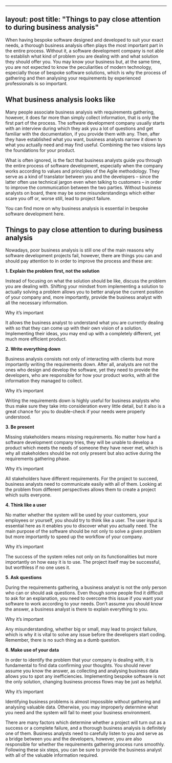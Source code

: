 
---
layout: post
title:  "Things to pay close attention to during business analysis"
-----

When having bespoke software designed and developed to suit your exact needs, a thorough business analysis often plays the most important part in the entire process. Without it, a software development company is not able to establish what kind of problem you are dealing with and what solution they should offer you. You may know your business but, at the same time, you are not expected to know the peculiarities of modern technology, especially those of bespoke software solutions, which is why the process of gathering and then analysing your requirements by experienced professionals is so important.

## What business analysis looks like
Many people associate business analysis with requirements gathering, however, it does far more than simply collect information, that is only the first part of the process. The software development company usually starts with an interview during which they ask you a lot of questions and get familiar with the documentation, if you provide them with any. Then, after they have established what you want, business analysts narrow it down to what you actually need and may find useful. Combining the two visions lays the foundations for your product.

What is often ignored, is the fact that business analysts guide you through the entire process of software development, especially when the company works according to values and principles of the Agile methodology. They serve as a kind of translator between you and the developers – since the latter often use technical jargon even when talking to customers – in order to improve the communication between the two parties. Without business analysts on board, there may be some misunderstandings which either scare you off or, worse still, lead to project failure.

You can find more on why business analysis is essential in bespoke software development here.

## Things to pay close attention to during business analysis     
Nowadays, poor business analysis is still one of the main reasons why software development projects fail, however, there are things you can and should pay attention to in order to improve the process and these are:
 

**1. Explain the problem first, not the solution**

Instead of focusing on what the solution should be like, discuss the problem you are dealing with. Shifting your mindset from implementing a solution to actually solving a problem allows you to better analyse the current position of your company and, more importantly, provide the business analyst with all the necessary information.

Why it’s important

It allows the business analyst to understand what you are currently dealing with so that they can come up with their own vision of a solution. Implementing their ideas, you may end up with a completely different, yet much more efficient product.


**2. Write everything down**

Business analysis consists not only of interacting with clients but more importantly writing the requirements down. After all, analysts are not the ones who design and develop the software, yet they need to provide the developers, who are responsible for how your product works, with all the information they managed to collect.

Why it’s important

Writing the requirements down is highly useful for business analysts who thus make sure they take into consideration every little detail, but it also is a great chance for you to double-check if your needs were properly understood.


**3. Be present**

Missing stakeholders means missing requirements. No matter how hard a software development company tries, they will be unable to develop a product which meets the needs of someone they have never met, which is why all stakeholders should be not only present but also active during the requirements gathering phase.

Why it’s important

All stakeholders have different requirements. For the project to succeed, business analysts need to communicate easily with all of them. Looking at the problem from different perspectives allows them to create a project which suits everyone.


**4. Think like a user**

No matter whether the system will be used by your customers, your employees or yourself, you should try to think like a user. The user input is essential here as it enables you to discover what you actually need. The main purpose of the software should be not only to solve a given problem but more importantly to speed up the workflow of your company.

Why it’s important

The success of the system relies not only on its functionalities but more importantly on how easy it is to use. The project itself may be successful, but worthless if no one uses it.

**5. Ask questions**

During the requirements gathering, a business analyst is not the only person who can or should ask questions. Even though some people find it difficult to ask for an explanation, you need to overcome this issue if you want your software to work according to your needs. Don’t assume you should know the answer, a business analyst is there to explain everything to you.

Why it’s important

Any misunderstanding, whether big or small, may lead to project failure, which is why it is vital to solve any issue before the developers start coding. Remember, there is no such thing as a dumb question.

**6. Make use of your data**

In order to identify the problem that your company is dealing with, it is fundamental to find data confirming your thoughts. You should never assume you know the answer, as collecting and analysing business data allows you to spot any inefficiencies. Implementing bespoke software is not the only solution, changing business process flows may be just as helpful.

Why it’s important

Identifying business problems is almost impossible without gathering and analysing valuable data. Otherwise, you may improperly determine what you need and the system will fail to meet your business environment.

There are many factors which determine whether a project will turn out as a success or a complete failure, and a thorough business analysis is definitely one of them. Business analysts need to carefully listen to you and serve as a bridge between you and the developers, however, you are also responsible for whether the requirements gathering process runs smoothly. Following these six steps, you can be sure to provide the business analyst with all of the valuable information required.  
